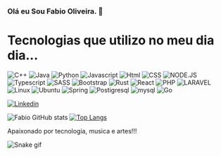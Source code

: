 ### Olá eu Sou Fabio Oliveira. 🤙 
<h1>Tecnologias que utilizo no meu dia dia...</h1>

![C++](https://img.shields.io/badge/C%2B%2B-00599C?style=for-the-badge&logo=c%2B%2B&logoColor=white)
![Java](https://img.shields.io/badge/Java-ED8B00?style=for-the-badge&logo=java&logoColor=white)
![Python](https://img.shields.io/badge/Python-14354C?style=for-the-badge&logo=python&logoColor=white)
![Javascript](https://img.shields.io/badge/JavaScript-F7DF1E?style=for-the-badge&logo=javascript&logoColor=black)
![Html](https://img.shields.io/badge/HTML5-E34F26?style=for-the-badge&logo=html5&logoColor=white)
![CSS](https://img.shields.io/badge/CSS3-1572B6?style=for-the-badge&logo=css3&logoColor=white)
![NODE.JS](https://img.shields.io/badge/Node.js-43853D?style=for-the-badge&logo=node.js&logoColor=white)
![Typescript](https://img.shields.io/badge/TypeScript-007ACC?style=for-the-badge&logo=typescript&logoColor=white)
![SASS](https://img.shields.io/badge/Sass-CC6699?style=for-the-badge&logo=sass&logoColor=white)
![Bootstrap](https://img.shields.io/badge/Bootstrap-563D7C?style=for-the-badge&logo=bootstrap&logoColor=white)
![Rust](https://img.shields.io/badge/Rust-000000?style=for-the-badge&logo=rust&logoColor=white)
![React](https://img.shields.io/badge/React-20232A?style=for-the-badge&logo=react&logoColor=61DAFB)
![PHP](https://img.shields.io/badge/PHP-DD0031?style=for-the-badge&logo=php&logoColor=white)
![LARAVEL](https://img.shields.io/badge/LARAVEL-DD0031?style=for-the-badge&logo=laravel&logoColor=white)
![Linux](https://img.shields.io/badge/Linux-FCC624?style=for-the-badge&logo=linux&logoColor=black)
![Ubuntu](https://img.shields.io/badge/Ubuntu-E95420?style=for-the-badge&logo=ubuntu&logoColor=white)
![Spring](https://img.shields.io/badge/Spring-6DB33F?style=for-the-badge&logo=spring&logoColor=white)
![Postigresql](https://img.shields.io/badge/PostgreSQL-316192?style=for-the-badge&logo=postgresql&logoColor=white)
![mysql](https://img.shields.io/badge/mysql-07405E?style=for-the-badge&logo=mysql&logoColor=white)
![Go](https://img.shields.io/badge/TypeScript-007ACC?style=for-the-badge&logo=typescript&logoColor=white)

[![Linkedin](https://img.shields.io/badge/LinkedIn-0077B5?style=for-the-badge&logo=linkedin&logoColor=white)](https://www.linkedin.com/in/f%C3%A1bio-rodolfo-33b51a219/)

![Fabio GitHub stats](https://github-readme-stats.vercel.app/api?username=fabiorodolfo84&show_icons=true&theme=radical)
[![Top Langs](https://github-readme-stats.vercel.app/api/top-langs/?username=fabiorodolfo84)](https://github.com/fabiorodolfo84/github-readme-stats)

Apaixonado por tecnologia, musica e artes!!!

![Snake gif](https://github.com/fabiorodolfo84/fabiorodolfo84/blob/output/github-contribution-grid-snake.svg)









